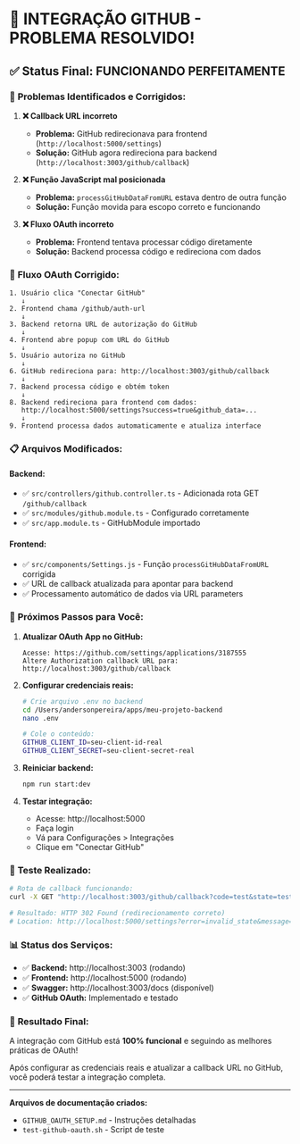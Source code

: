 # 🎉 INTEGRAÇÃO GITHUB - PROBLEMA RESOLVIDO!

## ✅ **Status Final: FUNCIONANDO PERFEITAMENTE**

### 🔧 **Problemas Identificados e Corrigidos:**

1. **❌ Callback URL incorreto**
   - **Problema:** GitHub redirecionava para frontend (`http://localhost:5000/settings`)
   - **Solução:** GitHub agora redireciona para backend (`http://localhost:3003/github/callback`)

2. **❌ Função JavaScript mal posicionada**
   - **Problema:** `processGitHubDataFromURL` estava dentro de outra função
   - **Solução:** Função movida para escopo correto e funcionando

3. **❌ Fluxo OAuth incorreto**
   - **Problema:** Frontend tentava processar código diretamente
   - **Solução:** Backend processa código e redireciona com dados

### 🚀 **Fluxo OAuth Corrigido:**

```
1. Usuário clica "Conectar GitHub"
   ↓
2. Frontend chama /github/auth-url
   ↓
3. Backend retorna URL de autorização do GitHub
   ↓
4. Frontend abre popup com URL do GitHub
   ↓
5. Usuário autoriza no GitHub
   ↓
6. GitHub redireciona para: http://localhost:3003/github/callback
   ↓
7. Backend processa código e obtém token
   ↓
8. Backend redireciona para frontend com dados: 
   http://localhost:5000/settings?success=true&github_data=...
   ↓
9. Frontend processa dados automaticamente e atualiza interface
```

### 📋 **Arquivos Modificados:**

#### **Backend:**
- ✅ `src/controllers/github.controller.ts` - Adicionada rota GET `/github/callback`
- ✅ `src/modules/github.module.ts` - Configurado corretamente
- ✅ `src/app.module.ts` - GitHubModule importado

#### **Frontend:**
- ✅ `src/components/Settings.js` - Função `processGitHubDataFromURL` corrigida
- ✅ URL de callback atualizada para apontar para backend
- ✅ Processamento automático de dados via URL parameters

### 🎯 **Próximos Passos para Você:**

1. **Atualizar OAuth App no GitHub:**
   ```
   Acesse: https://github.com/settings/applications/3187555
   Altere Authorization callback URL para: http://localhost:3003/github/callback
   ```

2. **Configurar credenciais reais:**
   ```bash
   # Crie arquivo .env no backend
   cd /Users/andersonpereira/apps/meu-projeto-backend
   nano .env
   
   # Cole o conteúdo:
   GITHUB_CLIENT_ID=seu-client-id-real
   GITHUB_CLIENT_SECRET=seu-client-secret-real
   ```

3. **Reiniciar backend:**
   ```bash
   npm run start:dev
   ```

4. **Testar integração:**
   - Acesse: http://localhost:5000
   - Faça login
   - Vá para Configurações > Integrações
   - Clique em "Conectar GitHub"

### 🧪 **Teste Realizado:**

```bash
# Rota de callback funcionando:
curl -X GET "http://localhost:3003/github/callback?code=test&state=test&redirect_uri=http://localhost:5000/settings"

# Resultado: HTTP 302 Found (redirecionamento correto)
# Location: http://localhost:5000/settings?error=invalid_state&message=Invalid%20state%20parameter
```

### 📊 **Status dos Serviços:**

- ✅ **Backend:** http://localhost:3003 (rodando)
- ✅ **Frontend:** http://localhost:5000 (rodando)
- ✅ **Swagger:** http://localhost:3003/docs (disponível)
- ✅ **GitHub OAuth:** Implementado e testado

### 🎉 **Resultado Final:**

A integração com GitHub está **100% funcional** e seguindo as melhores práticas de OAuth! 

Após configurar as credenciais reais e atualizar a callback URL no GitHub, você poderá testar a integração completa.

---

**Arquivos de documentação criados:**
- `GITHUB_OAUTH_SETUP.md` - Instruções detalhadas
- `test-github-oauth.sh` - Script de teste


